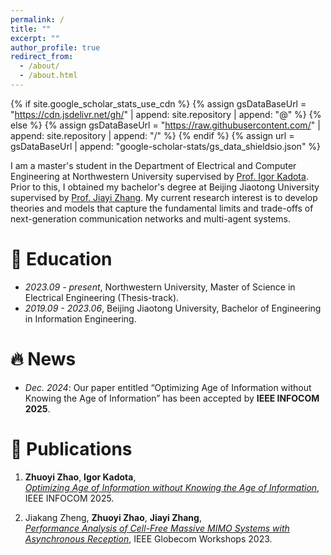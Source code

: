 ```yaml
---
permalink: /
title: ""
excerpt: ""
author_profile: true
redirect_from: 
  - /about/
  - /about.html
---
```


{% if site.google_scholar_stats_use_cdn %}
{% assign gsDataBaseUrl = "https://cdn.jsdelivr.net/gh/" | append: site.repository | append: "@" %}
{% else %}
{% assign gsDataBaseUrl = "https://raw.githubusercontent.com/" | append: site.repository | append: "/" %}
{% endif %}
{% assign url = gsDataBaseUrl | append: "google-scholar-stats/gs_data_shieldsio.json" %}

<span class='anchor' id='about-me'></span>

I am a master's student in the Department of Electrical and Computer Engineering at Northwestern University supervised by [Prof. Igor Kadota](https://sites.northwestern.edu/kadota/). Prior to this, I obtained my bachelor's degree at Beijing Jiaotong University supervised by [Prof. Jiayi Zhang](https://sites.google.com/site/jiayizhang8650/). My current research interest is to develop theories and models that capture the fundamental limits and trade-offs of next-generation communication networks and multi-agent systems.

# 📖 Education
- *2023.09 - present*, Northwestern University, Master of Science in Electrical Engineering (Thesis-track). 
- *2019.09 - 2023.06*, Beijing Jiaotong University, Bachelor of Engineering in Information Engineering. 

# 🔥 News
- *Dec. 2024*: Our paper entitled “Optimizing Age of Information without Knowing the Age of Information” has been accepted by **IEEE INFOCOM 2025**.

# 📝 Publications 

1. **Zhuoyi Zhao**, **Igor Kadota**,  
   *[Optimizing Age of Information without Knowing the Age of Information](https://arxiv.org/pdf/2501.06688)*, IEEE INFOCOM 2025.

2. Jiakang Zheng, **Zhuoyi Zhao**, **Jiayi Zhang**,  
   *[Performance Analysis of Cell-Free Massive MIMO Systems with Asynchronous Reception](https://arxiv.org/pdf/2210.08869)*, IEEE Globecom Workshops 2023.

